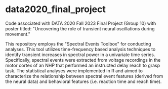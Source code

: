 # data2020_final_project
Code associated with DATA 2020 Fall 2023 Final Project (Group 10) with poster titled: "Uncovering the role of transient neural oscillations during movement." 

This repository employs the "Spectral Events Toolbox" for conducting analyses. This tool utilizes time-frequency based analysis techniques to identify transient increases in spectral power in a univariate time series. Specifically, spectral events were extracted from voltage recordings in the motor cortex of an NHP that performed an instructed delay reach to grasp task. The statistical analyses were implemented in R and aimed to characterize the relationship between spectral event features (derived from the neural data) and behavioral features (i.e. reaction time and reach time).
